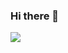 ### Hi there 👋

<img src='https://drive.google.com/file/d/1D-gHbg5EwVuTZ_KecxXgDSeJzZykmt56/view' />


<!-- **VictorVasconcellos26/VictorVasconcellos26** is a ✨ _special_ ✨ repository because its `README.md` (this file) appears on your GitHub profile.

Here are some ideas to get you started:

- 🔭 I’m currently working on ...
- 🌱 I’m currently learning ...
- 👯 I’m looking to collaborate on ...
- 🤔 I’m looking for help with ...
- 💬 Ask me about ...
- 📫 How to reach me: ...
- 😄 Pronouns: ...
- ⚡ Fun fact: ...
-->
